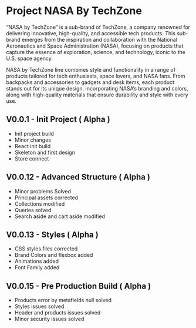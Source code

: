 # Project NASA By TechZone
“NASA by TechZone” is a sub-brand of TechZone, a company renowned for delivering innovative, high-quality, and accessible tech products. This sub-brand emerges from the inspiration and collaboration with the National Aeronautics and Space Administration (NASA), focusing on products that capture the essence of exploration, science, and technology, iconic to the U.S. space agency.

NASA by TechZone line combines style and functionality in a range of products tailored for tech enthusiasts, space lovers, and NASA fans. From backpacks and accessories to gadgets and desk items, each product stands out for its unique design, incorporating NASA’s branding and colors, along with high-quality materials that ensure durability and style with every use.

## V0.0.1 - Init Project ( Alpha )
- Init project build
- Minor changes
- React init build 
- Skeleton and first design
- Store connect 

## V0.0.12 - Advanced Structure ( Alpha )
- Minor problems Solved
- Principal assets corrected
- Collections modified
- Queries solved
- Search aside and cart aside modified 

## V0.0.13 - Styles ( Alpha )
- CSS styles files corrected
- Brand Colors and flexbox added
- Animations added
- Font Family added

## V0.0.15 - Pre Production Build ( Alpha )
- Products error by metafields null solved
- Styles issues solved
- Header and products issues solved
- Minor security issues solved
